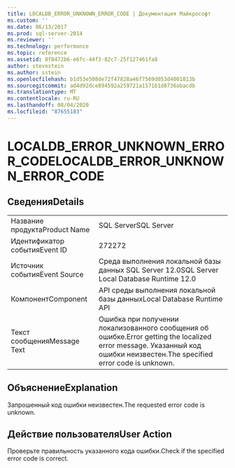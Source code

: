 ```yaml
---
title: LOCALDB_ERROR_UNKNOWN_ERROR_CODE | Документация Майкрософт
ms.custom: ''
ms.date: 06/13/2017
ms.prod: sql-server-2014
ms.reviewer: ''
ms.technology: performance
ms.topic: reference
ms.assetid: 8f8472b6-e6fc-44f3-82c7-25f127461fa8
author: stevestein
ms.author: sstein
ms.openlocfilehash: b1d53e508de72f47828a46f7569d053d4001813b
ms.sourcegitcommit: ad4d92dce894592a259721a1571b1d8736abacdb
ms.translationtype: MT
ms.contentlocale: ru-RU
ms.lasthandoff: 08/04/2020
ms.locfileid: "87655183"
---
```

# <a name="localdb_error_unknown_error_code"></a><span data-ttu-id="4f1d3-102">LOCALDB_ERROR_UNKNOWN_ERROR_CODE</span><span class="sxs-lookup"><span data-stu-id="4f1d3-102">LOCALDB_ERROR_UNKNOWN_ERROR_CODE</span></span>
    
## <a name="details"></a><span data-ttu-id="4f1d3-103">Сведения</span><span class="sxs-lookup"><span data-stu-id="4f1d3-103">Details</span></span>  
  
|||  
|-|-|  
|<span data-ttu-id="4f1d3-104">Название продукта</span><span class="sxs-lookup"><span data-stu-id="4f1d3-104">Product Name</span></span>|<span data-ttu-id="4f1d3-105">SQL Server</span><span class="sxs-lookup"><span data-stu-id="4f1d3-105">SQL Server</span></span>|  
|<span data-ttu-id="4f1d3-106">Идентификатор события</span><span class="sxs-lookup"><span data-stu-id="4f1d3-106">Event ID</span></span>|<span data-ttu-id="4f1d3-107">272</span><span class="sxs-lookup"><span data-stu-id="4f1d3-107">272</span></span>|  
|<span data-ttu-id="4f1d3-108">Источник события</span><span class="sxs-lookup"><span data-stu-id="4f1d3-108">Event Source</span></span>|<span data-ttu-id="4f1d3-109">Среда выполнения локальной базы данных SQL Server 12.0</span><span class="sxs-lookup"><span data-stu-id="4f1d3-109">SQL Server Local Database Runtime 12.0</span></span>|  
|<span data-ttu-id="4f1d3-110">Компонент</span><span class="sxs-lookup"><span data-stu-id="4f1d3-110">Component</span></span>|<span data-ttu-id="4f1d3-111">API среды выполнения локальной базы данных</span><span class="sxs-lookup"><span data-stu-id="4f1d3-111">Local Database Runtime API</span></span>|  
|<span data-ttu-id="4f1d3-112">Текст сообщения</span><span class="sxs-lookup"><span data-stu-id="4f1d3-112">Message Text</span></span>|<span data-ttu-id="4f1d3-113">Ошибка при получении локализованного сообщения об ошибке.</span><span class="sxs-lookup"><span data-stu-id="4f1d3-113">Error getting the localized error message.</span></span> <span data-ttu-id="4f1d3-114">Указанный код ошибки неизвестен.</span><span class="sxs-lookup"><span data-stu-id="4f1d3-114">The specified error code is unknown.</span></span>|  
  
## <a name="explanation"></a><span data-ttu-id="4f1d3-115">Объяснение</span><span class="sxs-lookup"><span data-stu-id="4f1d3-115">Explanation</span></span>  
 <span data-ttu-id="4f1d3-116">Запрошенный код ошибки неизвестен.</span><span class="sxs-lookup"><span data-stu-id="4f1d3-116">The requested error code is unknown.</span></span>  
  
## <a name="user-action"></a><span data-ttu-id="4f1d3-117">Действие пользователя</span><span class="sxs-lookup"><span data-stu-id="4f1d3-117">User Action</span></span>  
 <span data-ttu-id="4f1d3-118">Проверьте правильность указанного кода ошибки.</span><span class="sxs-lookup"><span data-stu-id="4f1d3-118">Check if the specified error code is correct.</span></span>  
  
  
